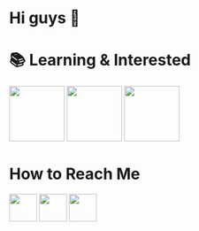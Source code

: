# Hi guys 🥳



# 📚 Learning & Interested 

<img src="http://berkayyolcu.com/resimler/c.png" width="100" height="100" />   <img src="https://i.pinimg.com/originals/32/57/31/325731898416cd08042a1c4e8e884506.png" width="100" height="100" />    <img src="https://sinavofisi.com/wp-content/uploads/2021/01/py.png" width="100" height="100" />


# How to Reach Me

[<img src="https://www.yonetimdeinsan.com/wp-content/uploads/2017/01/linkedin.png" width="50" height="50" />](https://www.linkedin.com/in/muharrem-candan-a840161bb/)             [<img src="https://www.yonetimdeinsan.com/wp-content/uploads/2017/01/instagram.png" width="50" height="50" />](https://www.instagram.com/mrr.muho/)
[<img src="https://ipsf.net/wp-content/uploads/2018/10/twitter-transparent-app-2-300x300.png" width="50" height="50" />](https://www.instagram.com/mrr.muho/)















<!--
**MuharremCandan/MuharremCandan** is a ✨ _special_ ✨ repository because its `README.md` (this file) appears on your GitHub profile.

Here are some ideas to get you started:

- 🔭 I’m currently working on ...
- 🌱 I’m currently learning ...
- 👯 I’m looking to collaborate on ...
- 🤔 I’m looking for help with ...
- 💬 Ask me about ...
- 📫 How to reach me: ...
- 😄 Pronouns: ...
- ⚡ Fun fact: ...
-->
